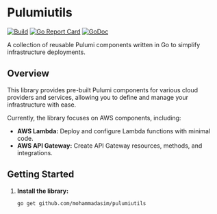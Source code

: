 # Pulumiutils
[![Build](https://github.com/mohammadasim/pulumiutils/actions/workflows/build.yml/badge.svg)](https://github.com/mohammadasim/pulumiutils/actions/workflows/build.yml)
[![Go Report Card](https://goreportcard.com/badge/github.com/mohammadasim/pulumiutils)](https://goreportcard.com/report/github.com/mohammadasim/pulumiutils)
[![GoDoc](https://godoc.org/github.com/mohammadasim/pulumiutils?status.svg)](https://godoc.org/github.com/mohammadasim/pulumiutils)

A collection of reusable Pulumi components written in Go to simplify infrastructure deployments.

## Overview

This library provides pre-built Pulumi components for various cloud providers and services, allowing you to define and manage your infrastructure with ease.

Currently, the library focuses on AWS components, including:

* **AWS Lambda:** Deploy and configure Lambda functions with minimal code.
* **AWS API Gateway:** Create API Gateway resources, methods, and integrations.

## Getting Started

1. **Install the library:**

   ```bash
   go get github.com/mohammadasim/pulumiutils
   ```
